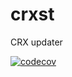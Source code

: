 # crxst
CRX updater

[![codecov](https://codecov.io/gh/{{REPOSITORY}}/branch/main/graph/badge.svg)](https://codecov.io/gh/{{REPOSITORY}})
